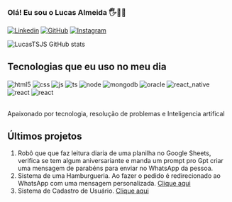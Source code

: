 ### Olá! Eu sou o Lucas Almeida 🖐️👨‍💻

[![Linkedin](https://img.shields.io/badge/LinkedIn-0077B5?style=for-the-badge&logo=linkedin&logoColor=white)](https://www.linkedin.com/in/lucas-almeida-silva-175085234/)
[![GitHub](https://img.shields.io/badge/GitHub-100000?style=for-the-badge&logo=github&logoColor=white)](https://github.com/LucasTSJS)
[![Instagram](https://img.shields.io/badge/Instagram-E4405F?style=for-the-badge&logo=instagram&logoColor=white)](https://www.instagram.com/luks_almeids/)

![LucasTSJS GitHub stats](https://github-readme-stats.vercel.app/api?username=LucasTSJS&show_icons=true&theme=radical)



## Tecnologias que eu uso no meu dia
<div style="diplay:inline_block><br/>
  <img align="center" alt="html5" src="https://img.shields.io/badge/HTML-239120?style=for-the-badge&logo=html5&logoColor=white"/>
  <img align="center" alt="html5" src="https://img.shields.io/badge/HTML5-E34F26?style=for-the-badge&logo=html5&logoColor=white"/>
  <img align="center" alt="css" src="https://img.shields.io/badge/CSS3-1572B6?style=for-the-badge&logo=css3&logoColor=white"/>
  <img align="center" alt="js" src="https://img.shields.io/badge/JavaScript-F7DF1E?style=for-the-badge&logo=javascript&logoColor=black"/>
  <img align="center" alt="ts" src="https://img.shields.io/badge/TypeScript-007ACC?style=for-the-badge&logo=typescript&logoColor=white"/>
  <img align="center" alt="node" src="https://img.shields.io/badge/Node.js-43853D?style=for-the-badge&logo=node.js&logoColor=white"/>
  <img align="center" alt="mongodb" src="https://img.shields.io/badge/MongoDB-4EA94B?style=for-the-badge&logo=mongodb&logoColor=white"/>
  <img align="center" alt="oracle" src="https://img.shields.io/badge/Oracle-F80000?style=for-the-badge&logo=oracle&logoColor=black"/>
  
  <img align="center" alt="react_native" src="https://img.shields.io/badge/React_Native-20232A?style=for-the-badge&logo=react&logoColor=61DAFB"/>
  <img align="center" alt="react" src="https://img.shields.io/badge/React-20232A?style=for-the-badge&logo=react&logoColor=61DAFB"/>
  <img align="center" alt="react" src="https://img.shields.io/badge/Vercel-000000?style=for-the-badge&logo=vercel&logoColor=white"/>
</div><br/>

Apaixonado por tecnologia, resolução de problemas e Inteligencia artifical

## Últimos projetos

1. Robô que que faz leitura diaria de uma planilha no Google Sheets, verifica se tem algum aniversariante e manda um prompt pro Gpt criar uma mensagem de parabéns para enviar no WhatsApp da pessoa.
2. Sistema de uma Hamburgueria. Ao fazer o pedido é redirecionado ao WhatsApp com uma mensagem personalizada. [Clique aqui](https://lucas-burguer.vercel.app/)
3. Sistema de Cadastro de Usuário. [Clique aqui](https://registro-usuario.vercel.app/)
